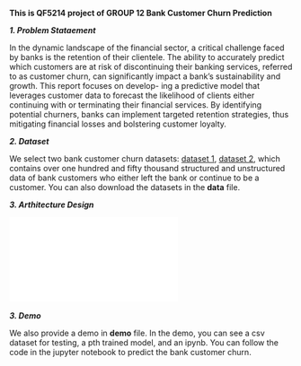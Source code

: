 **This is QF5214 project of GROUP 12 Bank Customer Churn Prediction**

***1. Problem Stataement***

In the dynamic landscape of the financial sector, a critical challenge faced by banks
is the retention of their clientele. The ability to accurately predict which customers
are at risk of discontinuing their banking services, referred to as customer churn, can
significantly impact a bank’s sustainability and growth. This report focuses on develop-
ing a predictive model that leverages customer data to forecast the likelihood of clients
either continuing with or terminating their financial services. By identifying potential
churners, banks can implement targeted retention strategies, thus mitigating financial
losses and bolstering customer loyalty.

***2. Dataset***

We select two bank customer churn datasets: [dataset 1](https://www.kaggle.com/competitions/playground-series-s4e1), [dataset 2](https://www.kaggle.com/datasets/shubhammeshram579/bank-customer-churn-prediction), which contains over one hundred and fifty thousand structured and unstructured data of bank customers who either left the bank or continue to be a customer. You can also download the datasets in the **data** file.

***3. Arthitecture Design***

![image](2.pdf)

***3. Demo***

We also provide a demo in **demo** file. In the demo, you can see a csv dataset for testing, a pth trained model, and an ipynb. You can follow the code in the jupyter notebook to predict the bank customer churn.
